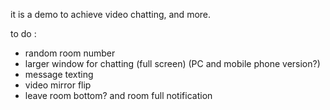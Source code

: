 it is a demo to achieve video chatting, and more.

to do :
- random room number
- larger window for chatting  (full screen) (PC and mobile phone version?)
- message texting 
- video  mirror flip
- leave room bottom? and room full notification

